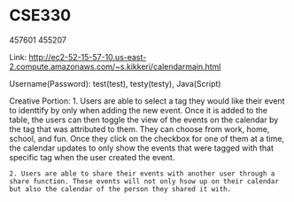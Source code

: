 # CSE330
457601
455207

Link: http://ec2-52-15-57-10.us-east-2.compute.amazonaws.com/~s.kikkeri/calendarmain.html

Username(Password): test(test), testy(testy), Java(Script)

Creative Portion: 
    1. Users are able to select a tag they would like their event to identtify by only when adding the new event. Once it is added to the table, the users can then toggle the view of the events on the calendar by the tag that was attributed to them. They can choose from work, home, school, and fun. Once they click on the checkbox for one of them at a time, the calendar updates to only show the events that were tagged with that specific tag when the user created the event. 

    2. Users are able to share their events with another user through a share function. These events will not only hsow up on their calendar but also the calendar of the person they shared it with. 
